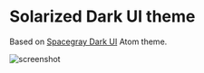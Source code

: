 # Solarized Dark UI theme

Based on [Spacegray Dark UI](https://github.com/cannikin/spacegray-dark-ui) Atom theme.

![screenshot](https://raw.github.com/Rnhmjoj/solarized-dark-ui/master/screenshot.png)
